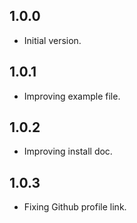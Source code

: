 ## 1.0.0

- Initial version.

## 1.0.1

- Improving example file.

## 1.0.2

- Improving install doc.

## 1.0.3

- Fixing Github profile link.
